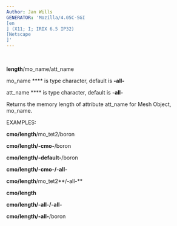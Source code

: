 ```yaml
---
Author: Jan Wills
GENERATOR: 'Mozilla/4.05C-SGI 
[en
] (X11; I; IRIX 6.5 IP32) 
[Netscape
]'
---
```


 

**length**/mo\_name/att\_name

mo\_name **** is type character, default is **-all-**

att\_name **** is type character, default is **-all-**

Returns the memory length of attribute att\_name for Mesh Object,
mo\_name.

 EXAMPLES:

  **cmo/length**/mo\_tet2/boron

  **cmo/length/-cmo-**/boron

  **cmo/length/-default-**/boron

  **cmo/length/-cmo-/-all-**

  **cmo/length**/mo\_tet2**/-all-**

  **cmo/length**

  **cmo/length/-all-/-all-**

  **cmo/length/-all-**/boron
